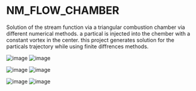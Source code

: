 # NM_FLOW_CHAMBER
Solution of the stream function via a triangular combustion chamber via different numerical methods.
a partical is injected into the chember with a constant vortex in the center. this project generates solution for the particals trajectory while using finite diffrences methods. 

![image](https://user-images.githubusercontent.com/104156586/218330724-9ac314f1-a2f9-4aa3-9ae0-4394834d6253.png) ![image](https://user-images.githubusercontent.com/104156586/218330876-abe6eeee-47b4-4751-830a-1bb1bc3788f1.png)

![image](https://user-images.githubusercontent.com/104156586/218330738-d7fb78b1-5b59-4bce-a06d-1565fb472a66.png)
![image](https://user-images.githubusercontent.com/104156586/218330749-903c4024-92be-43d9-8d95-e034f973bbb6.png)


![image](https://user-images.githubusercontent.com/104156586/218330766-840e3c77-c874-428f-8beb-f402732761e9.png) ![image](https://user-images.githubusercontent.com/104156586/218330808-f8f0a4ff-f82c-4fa9-bb0d-683a89063519.png)

